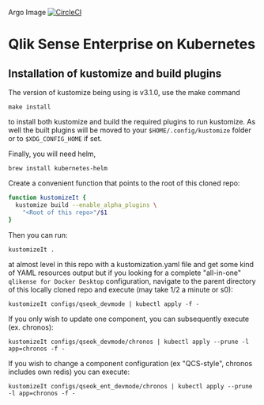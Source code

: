 Argo Image [![CircleCI](https://circleci.com/gh/qlik-oss/qliksense.svg?style=svg)](https://circleci.com/gh/qlik-oss/qliksense)

# Qlik Sense Enterprise on Kubernetes

## Installation of kustomize and build plugins

The version of kustomize being using is v3.1.0, use the make command

`make install`

to install both kustomize and build the required plugins to run kustomize. As well the built plugins will be moved to your `$HOME/.config/kustomize` folder or to `$XDG_CONFIG_HOME` if set.

Finally, you will need helm,

 `brew install kubernetes-helm`

Create a convenient function that points to the root of this cloned repo:

``` bash
function kustomizeIt {
  kustomize build --enable_alpha_plugins \
    "<Root of this repo>"/$1
}
```

Then you can run:

`kustomizeIt .`

at almost level in this repo with a kustomization.yaml file and get some kind of YAML resources output but if you looking for a complete "all-in-one" `qlikense for Docker Desktop` configuration, navigate to the parent directory of this locally cloned repo and execute (may take 1/2 a minute or s0):

`kustomizeIt configs/qseok_devmode | kubectl apply -f -`

If you only wish to update one component, you can subsequently execute (ex. chronos):

`kustomizeIt configs/qseok_devmode/chronos | kubectl apply --prune -l app=chronos -f -`

If you wish to change a component configuration (ex "QCS-style", chronos includes own redis) you can execute:

`kustomizeIt configs/qseok_ent_devmode/chronos | kubectl apply --prune -l app=chronos -f -`
